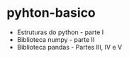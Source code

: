 # pyhton-basico

- Estruturas do python - parte I
- Biblioteca numpy - parte II
- Biblioteca pandas - Partes III, IV e V
